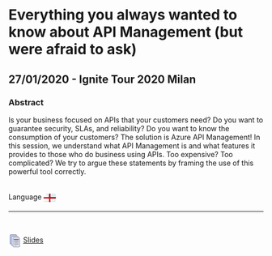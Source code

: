 # Everything you always wanted to know about API Management (but were afraid to ask)
## 27/01/2020 - Ignite Tour 2020 Milan
### Abstract
Is your business focused on APIs that your customers need? Do you want to guarantee security, SLAs, and reliability? Do you want to know the consumption of your customers? The solution is Azure API Management! In this session, we understand what API Management is and what features it provides to those who do business using APIs. Too expensive? Too complicated? We try to argue these statements by framing the use of this powerful tool correctly.

<br/>
Language <img width="25" src="https://raw.githubusercontent.com/massimobonanni/massimobonanni/master/images/flagengland.svg" style="vertical-align:middle">

<br/>

---

<br/>

<p>
<img width="25" src="https://raw.githubusercontent.com/massimobonanni/massimobonanni/master/images/slides.svg" style="vertical-align:middle"> 
<a href="https://raw.githubusercontent.com/massimobonanni/massimobonanni/master/slides/20200127-3.pdf">Slides</a>
</p>
 